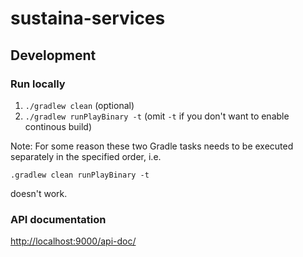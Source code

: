 # sustaina-services


## Development

### Run locally

1) `./gradlew clean` (optional)
2) `./gradlew runPlayBinary -t` (omit `-t` if you don't want to enable continous build)

Note: For some reason these two Gradle tasks needs to be executed separately in the specified order, i.e. 

`.gradlew clean runPlayBinary -t`

doesn't work.

### API documentation
[http://localhost:9000/api-doc/](http://localhost:9000/api-doc/)
